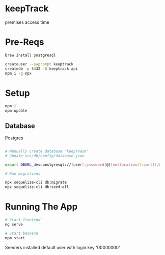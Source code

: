 # keepTrack

premises access time

# Pre-Reqs

```bash
brew install postgresql

createuser --pwprompt keeptrack
createdb -p 5432 -O keeptrack api 
npm i -g npx
```

# Setup

```bash
npm i
npm update

```

## Database

Postgres

```bash

# Manually create database "keepTrack"
# Update src/db/config/database.json

export DBURL_dev=postgresql://[user[:password]@][netlocation][:port][/dbname]

# Run migrations

npx sequelize-cli db:migrate
npx sequelize-cli db:seed:all
```

# Running The App
```bash
# Start frontend
ng serve

# Start backend
npm start
```


Seeders installed default user with login key '00000000'


